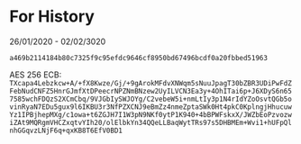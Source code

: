 # For History
26/01/2020 - 02/02/3020

`a469b2114184b80c7325f9c95efdc9646cf8950bd67496bcdf0a20fbbed51963`

AES 256 ECB:
`TXcapa4Lebzkcw+A/+fX8Kwze/Gj/+9gArokMFdvXNWqm5sNuuJpagT30bZBR3UDiPwFdZFebNudCNFZ5HnrGJmfXtDPeecrNPZNmBNzew2UyILVCN3Ea3y+4OhITai6p+J6XDyS6n657585wchFDQzS2XCmCbq/9VJGbIySWJOYg/C2vebeW5i+nmLtIy3p1N4rIdYZoOsvtQGb5ovinRyaN7EDu5gux9l6IKBU3r3NfPZXCNJ9eBmZz4nmeZptaSWk0Ht4pkC0KplngjHhucuwYz1IPBjhepMXg/c1owa+t6ZGJH7I1W3pN9NKf0ytP1K940+4bBPWFskxX/JWZbEoPzvozwiZAt9MQRgmVHCZxqtvYIh20/olElbkYn34QQeLLBaqWytTRs97s5DHBMEm+Wvi1+hUFpQlnhGGqvzLNjF6q+qxKB8T6EfV0BD1`
